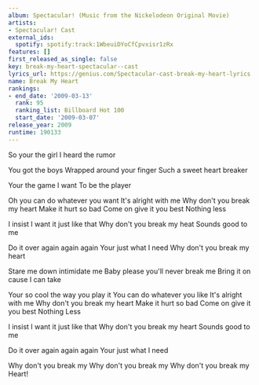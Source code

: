 ```yaml
---
album: Spectacular! (Music from the Nickelodeon Original Movie)
artists:
- Spectacular! Cast
external_ids:
  spotify: spotify:track:1WbeuiDYoCfCpvxisr1zRx
features: []
first_released_as_single: false
key: break-my-heart-spectacular--cast
lyrics_url: https://genius.com/Spectacular-cast-break-my-heart-lyrics
name: Break My Heart
rankings:
- end_date: '2009-03-13'
  rank: 95
  ranking_list: Billboard Hot 100
  start_date: '2009-03-07'
release_year: 2009
runtime: 190133
---
```

So your the girl
I heard the rumor

You got the boys
Wrapped around your finger
Such a sweet heart breaker

Your the game I want
To be the player

Oh you can do whatever you want
It's alright with me
Why don't you break my heart
Make it hurt so bad
Come on give it you best
Nothing less

I insist I want it just like that
Why don't you break my heat
Sounds good to me

Do it over again again again
Your just what I need
Why don't you break my heart

Stare me down intimidate me
Baby please you'll never break me
Bring it on cause I can take

Your so cool the way you play it
You can do whatever you like
It's alright with me
Why don't you break my heart
Make it hurt so bad
Come on give it you best
Nothing Less

I insist I want it just like that
Why don't you break my heart
Sounds good to me

Do it over again again again
Your just what I need

Why don't you break my
Why don't you break my
Why don't you break my
Heart!
